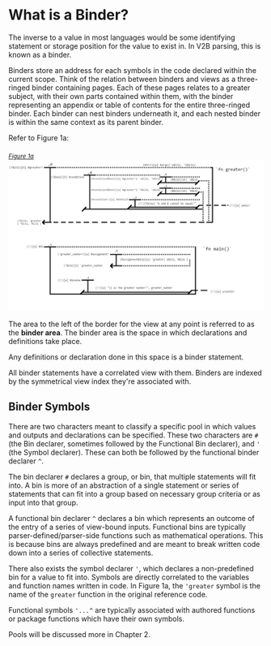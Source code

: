 # What is a Binder?
The inverse to a value in most languages would be some identifying statement or storage position
for the value to exist in. In V2B parsing, this is known as a binder.  

Binders store an address for each symbols in the code declared within the current scope. 
Think of the relation between binders and views as a three-ringed binder containing pages.
Each of these pages relates to a greater subject, with their own parts contained within them, 
with the binder representing an appendix or table of contents for the entire three-ringed binder.
Each binder can nest binders underneath it, and each nested binder is within the same context as its
parent binder.

Refer to Figure 1a:

<sub><i style="text-decoration: underline;">Figure 1a</i></sub>
![figure-1a](./chapter-1-figure-1b.png)

The area to the left of the border for the view at any point is referred to as the **binder area**. 
The binder area is the space in which declarations and definitions take place.  

Any definitions or declaration done in this space is a binder statement.

All binder statements have a correlated view with them. Binders are indexed by the symmetrical view index
they're associated with.

## Binder Symbols
There are two characters meant to classify a specific pool in which values and outputs and declarations can be
specified. These two characters are `#` (the Bin declarer, sometimes followed by the Functional Bin declarer),
and `'` (the Symbol declarer). These can both be followed by the functional binder declarer `^`.

The bin declarer `#` declares a group, or bin, that multiple statements will fit into. A bin is more of an
abstraction of a single statement or series of statements that can fit into a group based on necessary group criteria 
or as input into that group.

A functional bin declarer `^` declares a bin which represents an outcome of the entry of a series of view-bound inputs.
Functional bins are typically parser-defined/parser-side functions such as mathematical operations. This is because bins
are always predefined and are meant to break written code down into a series of collective statements.

There also exists the symbol declarer `'`, which declares a non-predefined bin for a value to fit into. 
Symbols are directly correlated to the variables and function names written in code. In Figure 1a, the `'greater` 
symbol is the name of the `greater` function in the original reference code.

Functional symbols `'...^` are typically associated with authored functions or package functions which have their own
symbols.

Pools will be discussed more in Chapter 2.